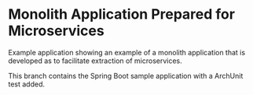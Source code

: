 # Monolith Application Prepared for Microservices
Example application showing an example of a monolith application that is developed as to facilitate extraction of microservices.

This branch contains the Spring Boot sample application with a ArchUnit test added.